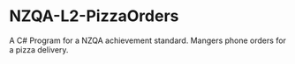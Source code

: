 # NZQA-L2-PizzaOrders
A C# Program for a NZQA achievement standard. Mangers phone orders for a pizza delivery.

